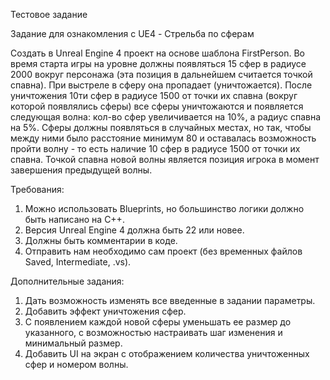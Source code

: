 Тестовое задание

Задание для ознакомления с UE4 - Стрельба по сферам


Создать в Unreal Engine 4 проект на основе шаблона FirstPerson. Во время старта игры на уровне должны появляться 15 сфер в радиусе 2000 вокруг персонажа (эта позиция в дальнейшем считается точкой спавна). При выстреле в сферу она пропадает (уничтожается). После уничтожения 10ти сфер в радиусе 1500 от точки их спавна (вокруг которой появлялись сферы) все сферы уничтожаются и появляется следующая волна: кол-во сфер увеличивается на 10%, а радиус спавна на 5%. Сферы должны появляться в случайных местах, но так, чтобы между ними было расстояние минимум 80 и оставалась возможность пройти волну - то есть наличие 10 сфер в радиусе 1500 от точки их спавна. Точкой спавна новой волны является позиция игрока в момент завершения предыдущей волны.

Требования:
1. Можно использовать Blueprints, но большинство логики должно быть написано на C++.
2. Версия Unreal Engine 4 должна быть 22 или новее.
3. Должны быть комментарии в коде.
4. Отправить нам необходимо сам проект (без временных файлов Saved, Intermediate, .vs).

Дополнительные задания:
1. Дать возможность изменять все введенные в задании параметры.
2. Добавить эффект уничтожения сфер.
3. С появлением каждой новой сферы уменьшать ее размер до указанного, с возможностью настраивать шаг изменения и минимальный размер.
4. Добавить UI на экран с отображением количества уничтоженных сфер и номером волны.
